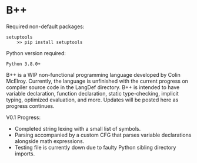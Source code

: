 # B++

Required non-default packages:

    setuptools
        >> pip install setuptools

Python version required: 
    
    Python 3.8.0+

B++ is a WIP non-functional programming language developed by Colin McElroy. Currently, the language is unfinished with the current progress on compiler source code in the LangDef directory. B++ is intended to have variable declaration, function declaration, static type-checking, implicit typing, optimized evaluation, and more. Updates will be posted here as progress continues.

V0.1 Progress:
- Completed string lexing with a small list of symbols.
- Parsing accompanied by a custom CFG that parses variable declarations alongside math expressions.
- Testing file is currently down due to faulty Python sibling directory imports.
